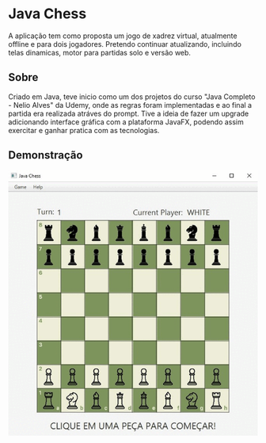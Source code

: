 # Java Chess

A aplicação tem como proposta um jogo de xadrez virtual, atualmente offline e para dois jogadores. Pretendo continuar atualizando, incluindo telas dinamicas, motor para partidas solo e versão web.

## Sobre

Criado em Java, teve inicio como um dos projetos do curso "Java Completo - Nelio Alves" da Udemy, onde as regras foram implementadas e ao final a partida era realizada atráves do prompt. Tive a ideia de fazer um upgrade adicionando interface gráfica com a plataforma JavaFX, podendo assim exercitar e ganhar pratica com as tecnologias.

## Demonstração

<img class="img_telas" src="src/gui/images/readme/demo.gif" alt="tabuleiro com as posições iniciais do xadrez e mensagem indicando que o usuario clique para começar">

